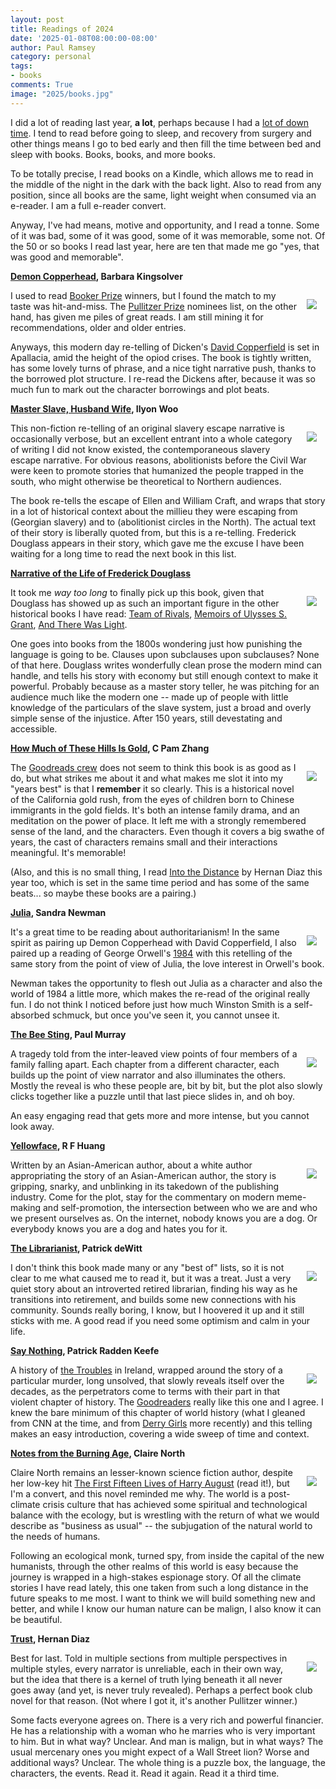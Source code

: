 ```yaml
---
layout: post
title: Readings of 2024
date: '2025-01-08T08:00:00-08:00'
author: Paul Ramsey
category: personal
tags:
- books
comments: True
image: "2025/books.jpg"
---
```


I did a lot of reading last year, **a lot**, perhaps because I had a [lot of down time](/2024/04/cancer1.html). I tend to read before going to sleep, and recovery from surgery and other things means I go to bed early and then fill the time between bed and sleep with books. Books, books, and more books.

To be totally precise, I read books on a Kindle, which allows me to read in the middle of the night in the dark with the back light. Also to read from any position, since all books are the same, light weight when consumed via an e-reader. I am a full e-reader convert.

Anyway, I've had means, motive and opportunity, and I read a tonne. Some of it was bad, some of it was good, some of it was memorable, some not. Of the 50 or so books I read last year, here are ten that made me go "yes, that was good and memorable".


**[Demon Copperhead](https://www.pulitzer.org/winners/barbara-kingsolver), Barbara Kingsolver** 

<img src="{{ site.images }}/2025/demoncopperhead.jpeg" style="float:right;padding:1em" />

I used to read [Booker Prize](https://thebookerprizes.com) winners, but I found the match to my taste was hit-and-miss. The [Pullitzer Prize](https://www.pulitzer.org/prize-winners-by-category/219) nominees list, on the other hand, has given me piles of great reads. I am still mining it for recommendations, older and older entries. 

Anyways, this modern day re-telling of Dicken's [David Copperfield](https://en.wikipedia.org/wiki/David_Copperfield) is set in Apallacia, amid the height of the opiod crises. The book is tightly written, has some lovely turns of phrase, and a nice tight narrative push, thanks to the borrowed plot structure. I re-read the Dickens after, because it was so much fun to mark out the character borrowings and plot beats.


**[Master Slave, Husband Wife](https://www.nytimes.com/2023/01/15/books/review/master-slave-husband-wife-ilyon-woo.html), Ilyon Woo**

<img src="{{ site.images }}/2025/master-slave-husband-wife.jpeg" style="float:right;padding:1em" />

This non-fiction re-telling of an original slavery escape narrative is occasionally verbose, but an excellent entrant into a whole category of writing I did not know existed, the contemporaneous slavery escape narrative. For obvious reasons, abolitionists before the Civil War were keen to promote stories that humanized the people trapped in the south, who might otherwise be theoretical to Northern audiences. 

The book re-tells the escape of Ellen and William Craft, and wraps that story in a lot of historical context about the millieu they were escaping from (Georgian slavery) and to (abolitionist circles in the North). The actual text of their story is liberally quoted from, but this is a re-telling. Frederick Douglass appears in their story, which gave me the excuse I have been waiting for a long time to read the next book in this list.


**[Narrative of the Life of Frederick Douglass](https://standardebooks.org/ebooks/frederick-douglass/narrative-of-the-life-of-frederick-douglass)**

<img src="{{ site.images }}/2025/douglass.jpeg" style="float:right;padding:1em" />

It took me *way too long* to finally pick up this book, given that Douglass has showed up as such an important figure in the other historical books I have read: [Team of Rivals](https://en.wikipedia.org/wiki/Team_of_Rivals), [Memoirs of Ulysses S. Grant](https://standardebooks.org/ebooks/ulysses-s-grant/personal-memoirs-of-ulysses-s-grant), [And There Was Light](https://www.penguinrandomhouse.com/books/241155/and-there-was-light-by-jon-meacham/).

One goes into books from the 1800s wondering just how punishing the language is going to be. Clauses upon subclauses upon subclauses? None of that here. Douglass writes wonderfully clean prose the modern mind can handle, and tells his story with economy but still enough context to make it powerful. Probably because as a master story teller, he was pitching for an audience much like the modern one -- made up of people with little knowledge of the particulars of the slave system, just a broad and overly simple sense of the injustice. After 150 years, still devestating and accessible.


**[How Much of These Hills Is Gold](https://en.wikipedia.org/wiki/How_Much_of_These_Hills_Is_Gold), C Pam Zhang**

<img src="{{ site.images }}/2025/how-much-of-these-hills.jpeg" style="float:right;padding:1em" />

The [Goodreads crew](https://www.goodreads.com/book/show/45895362-how-much-of-these-hills-is-gold) does not seem to think this book is as good as I do, but what strikes me about it and what makes me slot it into my "years best" is that I **remember** it so clearly. This is a historical novel of the California gold rush, from the eyes of children born to Chinese immigrants in the gold fields. It's both an intense family drama, and an meditation on the power of place. It left me with a strongly remembered sense of the land, and the characters. Even though it covers a big swathe of years, the cast of characters remains small and their interactions meaningful. It's memorable!

(Also, and this is no small thing, I read [Into the Distance](https://www.goodreads.com/book/show/34381330-in-the-distance) by Hernan Diaz this year too, which is set in the same time period and has some of the same beats... so maybe these books are a pairing.)


**[Julia](https://www.theguardian.com/books/2023/oct/18/julia-by-sandra-newman-review-a-new-nineteen-eighty-four), Sandra Newman**

<img src="{{ site.images }}/2025/julia.jpeg" style="float:right;padding:1em" />

It's a great time to be reading about authoritarianism! In the same spirit as pairing up Demon Copperhead with David Copperfield, I also paired up a reading of George Orwell's [1984](https://en.wikipedia.org/wiki/Nineteen_Eighty-Four) with this retelling of the same story from the point of view of Julia, the love interest in Orwell's book.

Newman takes the opportunity to flesh out Julia as a character and also the world of 1984 a little more, which makes the re-read of the original really fun. I do not think I noticed before just how much Winston Smith is a self-absorbed schmuck, but once you've seen it, you cannot unsee it.


**[The Bee Sting](https://www.newyorker.com/books/page-turner/the-bee-sting-a-family-saga-of-desperation-and-denial), Paul Murray**

<img src="{{ site.images }}/2025/bee-sting.jpeg" style="float:right;padding:1em" />

A tragedy told from the inter-leaved view points of four members of a family falling apart. Each chapter from a different character, each builds up the point of view narrator and also illuminates the others. Mostly the reveal is who these people are, bit by bit, but the plot also slowly clicks together like a puzzle until that last piece slides in, and oh boy. 

An easy engaging read that gets more and more intense, but you cannot look away.


**[Yellowface](https://www.goodreads.com/book/show/62047984-yellowface), R F Huang**

<img src="{{ site.images }}/2025/yellowface.jpeg" style="float:right;padding:1em" />

Written by an Asian-American author, about a white author appropriating the story of an Asian-American author, the story is gripping, snarky, and unblinking in its takedown of the publishing industry. Come for the plot, stay for the commentary on modern meme-making and self-promotion, the intersection between who we are and who we present ourselves as. On the internet, nobody knows you are a dog. Or everybody knows you are a dog and hates you for it.


**[The Librarianist](https://ivereadthis.com/2023/08/10/book-review-the-librarianist-by-patrick-dewitt/), Patrick deWitt**

<img src="{{ site.images }}/2025/librarianist.jpeg" style="float:right;padding:1em" />

I don't think this book made many or any "best of" lists, so it is not clear to me what caused me to read it, but it was a treat. Just a very quiet story about an introverted retired librarian, finding his way as he transitions into retirement, and builds some new connections with his community. Sounds really boring, I know, but I hoovered it up and it still sticks with me. A good read if you need some optimism and calm in your life.


**[Say Nothing](https://www.goodreads.com/book/show/40163119-say-nothing), Patrick Radden Keefe**

<img src="{{ site.images }}/2025/say-nothing.jpeg" style="float:right;padding:1em" />

A history of [the Troubles](https://en.wikipedia.org/wiki/The_Troubles) in Ireland, wrapped around the story of a particular murder, long unsolved, that slowly reveals itself over the decades, as the perpetrators come to terms with their part in that violent chapter of history. The [Goodreaders](https://www.goodreads.com/book/show/40163119-say-nothing) really like this one and I agree. I knew the bare minimum of this chapter of world history (what I gleaned from CNN at the time, and from [Derry Girls](https://www.netflix.com/title/80238565) more recently) and this telling makes an easy introduction, covering a wide sweep of time and context.


**[Notes from the Burning Age](https://www.npr.org/2021/07/21/1018496548/in-notes-from-the-burning-age-were-the-ones-on-fire), Claire North**

<img src="{{ site.images }}/2025/burning-age.jpeg" style="float:right;padding:1em" />

Claire North remains an lesser-known science fiction author, despite her low-key hit [The First Fifteen Lives of Harry August](https://en.wikipedia.org/wiki/The_First_Fifteen_Lives_of_Harry_August) (read it!), but I'm a convert, and this novel reminded me why. The world is a post-climate crisis culture that has achieved some spiritual and technological balance with the ecology, but is wrestling with the return of what we would describe as "business as usual" -- the subjugation of the natural world to the needs of humans.

Following an ecological monk, turned spy, from inside the capital of the new humanists, through the other realms of this world is easy because the journey is wrapped in a high-stakes espionage story. Of all the climate stories I have read lately, this one taken from such a long distance in the future speaks to me most. I want to think we will build something new and better, and while I know our human nature can be malign, I also know it can be beautiful.


**[Trust](https://www.hernandiaz.net/trust-novel), Hernan Diaz**

<img src="{{ site.images }}/2025/trust.jpeg" style="float:right;padding:1em" />

Best for last. Told in multiple sections from multiple perspectives in multiple styles, every narrator is unreliable, each in their own way, but the idea that there is a kernel of truth lying beneath it all never goes away (and yet, is never truly revealed). Perhaps a perfect book club novel for that reason. (Not where I got it, it's another Pullitzer winner.)

Some facts everyone agrees on. There is a very rich and powerful financier. He has a relationship with a woman who he marries who is very important to him. But in what way? Unclear. And man is malign, but in what ways? The usual mercenary ones you might expect of a Wall Street lion? Worse and additional ways? Unclear. The whole thing is a puzzle box, the language, the characters, the events. Read it. Read it again. Read it a third time. 

